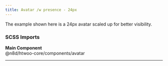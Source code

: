 ```yaml
---
title: Avatar /w presence - 24px
---
```


The example shown here is a 24px avatar scaled up for better visibility.

### SCSS Imports

**Main Component**\
@n8d/htwoo-core/components/avatar

***
